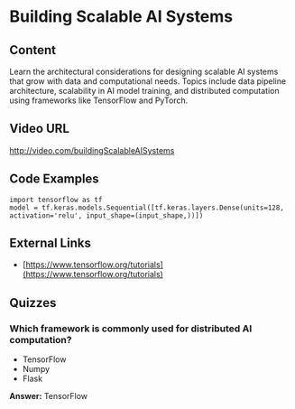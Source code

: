 # Building Scalable AI Systems

## Content

Learn the architectural considerations for designing scalable AI systems that grow with data and computational needs. Topics include data pipeline architecture, scalability in AI model training, and distributed computation using frameworks like TensorFlow and PyTorch.

## Video URL

http://video.com/buildingScalableAISystems

## Code Examples

```
import tensorflow as tf
model = tf.keras.models.Sequential([tf.keras.layers.Dense(units=128, activation='relu', input_shape=(input_shape,))])
```

## External Links

- [https://www.tensorflow.org/tutorials](https://www.tensorflow.org/tutorials)

## Quizzes

### Which framework is commonly used for distributed AI computation?

- TensorFlow
- Numpy
- Flask

**Answer:** TensorFlow